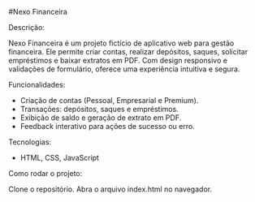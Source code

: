 #Nexo Financeira

Descrição:

Nexo Financeira é um projeto fictício de aplicativo web para gestão financeira. Ele permite criar contas, realizar depósitos, saques, solicitar empréstimos e baixar extratos em PDF. Com design responsivo e validações de formulário, oferece uma experiência intuitiva e segura.

Funcionalidades:

- Criação de contas (Pessoal, Empresarial e Premium).
- Transações: depósitos, saques e empréstimos.
- Exibição de saldo e geração de extrato em PDF.
- Feedback interativo para ações de sucesso ou erro.

Tecnologias:

- HTML, CSS, JavaScript

Como rodar o projeto:

Clone o repositório. Abra o arquivo index.html no navegador.

